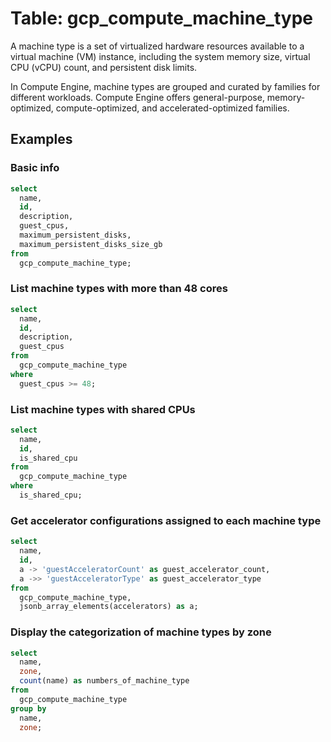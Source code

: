 # Table: gcp_compute_machine_type

A machine type is a set of virtualized hardware resources available to a virtual machine (VM) instance, including the system memory size, virtual CPU (vCPU) count, and persistent disk limits.

In Compute Engine, machine types are grouped and curated by families for different workloads. Compute Engine offers general-purpose, memory-optimized, compute-optimized, and accelerated-optimized families.

## Examples

### Basic info

```sql
select
  name,
  id,
  description,
  guest_cpus,
  maximum_persistent_disks,
  maximum_persistent_disks_size_gb
from
  gcp_compute_machine_type;
```


### List machine types with more than 48 cores

```sql
select
  name,
  id,
  description,
  guest_cpus
from
  gcp_compute_machine_type
where
  guest_cpus >= 48;
```


### List machine types with shared CPUs

```sql
select
  name,
  id,
  is_shared_cpu
from
  gcp_compute_machine_type
where
  is_shared_cpu;
```


### Get accelerator configurations assigned to each machine type

```sql
select
  name,
  id,
  a -> 'guestAcceleratorCount' as guest_accelerator_count,
  a ->> 'guestAcceleratorType' as guest_accelerator_type
from
  gcp_compute_machine_type,
  jsonb_array_elements(accelerators) as a;
```

### Display the categorization of machine types by zone

```sql
select
  name,
  zone,
  count(name) as numbers_of_machine_type
from
  gcp_compute_machine_type
group by
  name,
  zone;
```